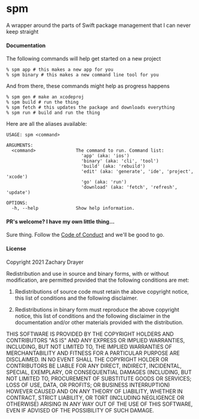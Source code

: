 # spm

A wrapper around the parts of Swift package management that I can never keep straight

#### Documentation
The following commands will help get started on a new project
```
% spm app # this makes a new app for you
% spm binary # this makes a new command line tool for you
```

And from there, these commands might help as progress happens
```
% spm gen # make an xcodeproj
% spm build # run the thing
% spm fetch # this updates the package and downloads everything
% spm run # build and run the thing

```

Here are all the aliases available:
```
USAGE: spm <command>

ARGUMENTS:
  <command>               The command to run. Command list: 
                          	'app' (aka: 'ios')
                          	'binary' (aka: 'cli', 'tool')
                          	'build' (aka: 'rebuild')
                          	'edit' (aka: 'generate', 'ide', 'project', 'xcode')
                          	'go' (aka: 'run')
                          	'download' (aka: 'fetch', 'refresh', 'update')

OPTIONS:
  -h, --help              Show help information.
```

#### PR's welcome? I have my own little thing…
Sure thing. Follow the [Code of Conduct](https://www.contributor-covenant.org/version/2/1/code_of_conduct/) and we'll be good to go.

#### License
Copyright 2021 Zachary Drayer

Redistribution and use in source and binary forms, with or without modification, are permitted provided that the following conditions are met:

1. Redistributions of source code must retain the above copyright notice, this list of conditions and the following disclaimer.

2. Redistributions in binary form must reproduce the above copyright notice, this list of conditions and the following disclaimer in the documentation and/or other materials provided with the distribution.

THIS SOFTWARE IS PROVIDED BY THE COPYRIGHT HOLDERS AND CONTRIBUTORS "AS IS" AND ANY EXPRESS OR IMPLIED WARRANTIES, INCLUDING, BUT NOT LIMITED TO, THE IMPLIED WARRANTIES OF MERCHANTABILITY AND FITNESS FOR A PARTICULAR PURPOSE ARE DISCLAIMED. IN NO EVENT SHALL THE COPYRIGHT HOLDER OR CONTRIBUTORS BE LIABLE FOR ANY DIRECT, INDIRECT, INCIDENTAL, SPECIAL, EXEMPLARY, OR CONSEQUENTIAL DAMAGES (INCLUDING, BUT NOT LIMITED TO, PROCUREMENT OF SUBSTITUTE GOODS OR SERVICES; LOSS OF USE, DATA, OR PROFITS; OR BUSINESS INTERRUPTION) HOWEVER CAUSED AND ON ANY THEORY OF LIABILITY, WHETHER IN CONTRACT, STRICT LIABILITY, OR TORT (INCLUDING NEGLIGENCE OR OTHERWISE) ARISING IN ANY WAY OUT OF THE USE OF THIS SOFTWARE, EVEN IF ADVISED OF THE POSSIBILITY OF SUCH DAMAGE.

